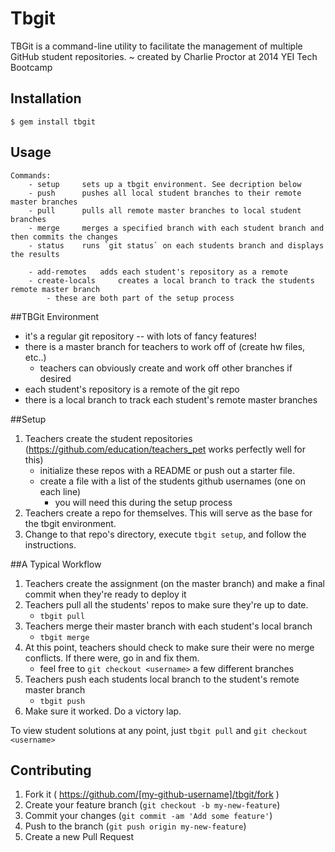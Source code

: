 # Tbgit

TBGit is a command-line utility to facilitate the management of multiple GitHub student repositories.
        ~ created by Charlie Proctor at 2014 YEI Tech Bootcamp

## Installation

    $ gem install tbgit

## Usage

	Commands:
		- setup   	sets up a tbgit environment. See decription below
		- push  	pushes all local student branches to their remote master branches
		- pull   	pulls all remote master branches to local student branches
		- merge   	merges a specified branch with each student branch and then commits the changes
		- status 	runs `git status` on each students branch and displays the results
		
		- add-remotes  	adds each student's repository as a remote
		- create-locals 	creates a local branch to track the students remote master branch
			- these are both part of the setup process

##TBGit Environment
- it's a regular git repository -- with lots of fancy features!
- there is a master branch for teachers to work off of (create hw files, etc..)
	- teachers can obviously create and work off other branches if desired
- each student's repository is a remote of the git repo
- there is a local branch to track each student's remote master branches

##Setup
1. Teachers create the student repositories (https://github.com/education/teachers_pet works perfectly well for this)
	- initialize these repos with a README or push out a starter file.
	- create a file with a list of the students github usernames (one on each line)
		- you will need this during the setup process
2. Teachers create a repo for themselves. This will serve as the base for the tbgit environment.
3. Change to that repo's directory, execute `tbgit setup`, and follow the instructions.

##A Typical Workflow
1. Teachers create the assignment (on the master branch) and make a final commit when they're ready to deploy it
2. Teachers pull all the students' repos to make sure they're up to date.
	- `tbgit pull`
3. Teachers merge their master branch with each student's local branch
	- `tbgit merge`
4. At this point, teachers should check to make sure their were no merge conflicts. If there were, go in and fix them.
	- feel free to `git checkout <username>` a few different branches
4. Teachers push each students local branch to the student's remote master branch
	- `tbgit push`
5. Make sure it worked.  Do a victory lap.

To view student solutions at any point, just `tbgit pull` and `git checkout <username>`



## Contributing

1. Fork it ( https://github.com/[my-github-username]/tbgit/fork )
2. Create your feature branch (`git checkout -b my-new-feature`)
3. Commit your changes (`git commit -am 'Add some feature'`)
4. Push to the branch (`git push origin my-new-feature`)
5. Create a new Pull Request
